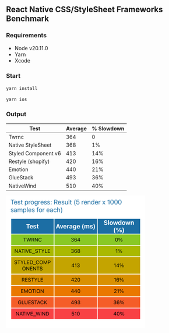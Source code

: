 ## React Native CSS/StyleSheet Frameworks Benchmark

### Requirements
- Node v20.11.0
- Yarn
- Xcode

### Start

```shell
yarn install
```

```shell
yarn ios
```

### Output


| Test                | Average | % Slowdown |
|---------------------|---------|------------|
| Twrnc               | 364     | 0          |
| Native StyleSheet   | 368     | 1%         |
| Styled Component v6 | 413     | 14%        |
| Restyle (shopify)   | 420     | 16%        |
| Emotion             | 440     | 21%        |
| GlueStack           | 493     | 36%        |
| NativeWind          | 510     | 40%        |


![img.png](./docs/output.png)
